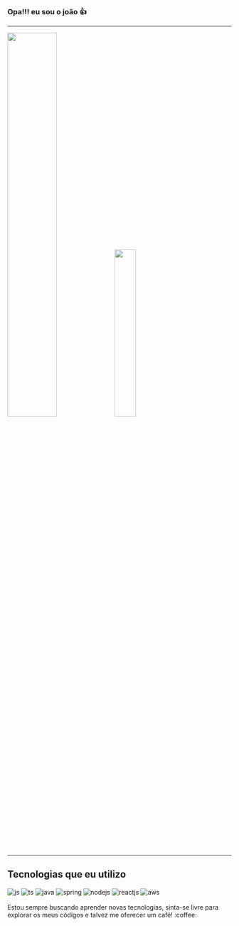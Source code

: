 ### Opa!!! eu sou o joão 👍 


---

<div>
    <img width="47%" src="https://github-readme-stats.vercel.app/api?username=joao1912&show_icons=true&theme=dark&include_all_commits=true&count_private=true"> 
    <img width="31%" src="https://github-readme-stats.vercel.app/api/top-langs/?username=joao1912&layout=compact&langs_count=7&theme=dark">
</div>

---
## Tecnologias que eu utilizo

<div style="display: inline_block">
  <img align="center" alt="js" src="https://img.shields.io/badge/JavaScript-F7DF1E?style=for-the-badge&logo=javascript&logoColor=black" />
  <img align="center" alt="ts" src="https://img.shields.io/badge/TypeScript-007ACC?style=for-the-badge&logo=typescript&logoColor=white" />
  <img align="center" alt="java" src="https://img.shields.io/badge/Java-ED8B00?style=for-the-badge&logo=openjdk&logoColor=white" />
  <img align="center" alt="spring" src="https://img.shields.io/badge/Spring-6DB33F?style=for-the-badge&logo=spring&logoColor=white" />
  <img align="center" alt="nodejs" src="https://img.shields.io/badge/Node.js-43853D?style=for-the-badge&logo=node.js&logoColor=white" />
  <img align="center" alt="reactjs" src="https://img.shields.io/badge/React-20232A?style=for-the-badge&logo=react&logoColor=61DAFB" />
  <img align="center" alt="aws" src="https://img.shields.io/badge/Amazon_AWS-232F3E?style=for-the-badge&logo=amazon-aws&logoColor=white" />
</div><br/>
Estou sempre buscando aprender novas tecnologias, sinta-se livre para explorar os meus códigos e talvez me oferecer um café! :coffee:
